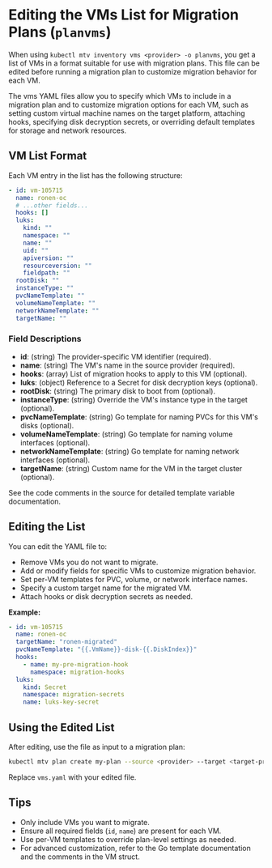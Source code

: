 # Editing the VMs List for Migration Plans (`planvms`)

When using `kubectl mtv inventory vms <provider> -o planvms`, you get a list of VMs in a format suitable for use with migration plans. This file can be edited before running a migration plan to customize migration behavior for each VM.

The vms YAML files allow you to specify which VMs to include in a migration plan and to customize migration options for each VM, such as setting custom virtual machine names on the target platform, attaching hooks, specifying disk decryption secrets, or overriding default templates for storage and network resources.

## VM List Format

Each VM entry in the list has the following structure:

```yaml
- id: vm-105715
  name: ronen-oc
  # ...other fields...
  hooks: []
  luks:
    kind: ""
    namespace: ""
    name: ""
    uid: ""
    apiversion: ""
    resourceversion: ""
    fieldpath: ""
  rootDisk: ""
  instanceType: ""
  pvcNameTemplate: ""
  volumeNameTemplate: ""
  networkNameTemplate: ""
  targetName: ""
```

### Field Descriptions

- **id**: (string) The provider-specific VM identifier (required).
- **name**: (string) The VM's name in the source provider (required).
- **hooks**: (array) List of migration hooks to apply to this VM (optional).
- **luks**: (object) Reference to a Secret for disk decryption keys (optional).
- **rootDisk**: (string) The primary disk to boot from (optional).
- **instanceType**: (string) Override the VM's instance type in the target (optional).
- **pvcNameTemplate**: (string) Go template for naming PVCs for this VM's disks (optional).
- **volumeNameTemplate**: (string) Go template for naming volume interfaces (optional).
- **networkNameTemplate**: (string) Go template for naming network interfaces (optional).
- **targetName**: (string) Custom name for the VM in the target cluster (optional).

See the code comments in the source for detailed template variable documentation.

## Editing the List

You can edit the YAML file to:

- Remove VMs you do not want to migrate.
- Add or modify fields for specific VMs to customize migration behavior.
- Set per-VM templates for PVC, volume, or network interface names.
- Specify a custom target name for the migrated VM.
- Attach hooks or disk decryption secrets as needed.

**Example:**

```yaml
- id: vm-105715
  name: ronen-oc
  targetName: "ronen-migrated"
  pvcNameTemplate: "{{.VmName}}-disk-{{.DiskIndex}}"
  hooks:
    - name: my-pre-migration-hook
      namespace: migration-hooks
  luks:
    kind: Secret
    namespace: migration-secrets
    name: luks-key-secret
```

## Using the Edited List

After editing, use the file as input to a migration plan:

```bash
kubectl mtv plan create my-plan --source <provider> --target <target-provider> --vms @vms.yaml
```

Replace `vms.yaml` with your edited file.

## Tips

- Only include VMs you want to migrate.
- Ensure all required fields (`id`, `name`) are present for each VM.
- Use per-VM templates to override plan-level settings as needed.
- For advanced customization, refer to the Go template documentation and the comments in the VM struct.
